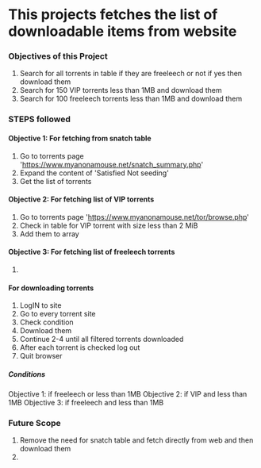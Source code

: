 # This projects fetches the list of downloadable items from website

### Objectives of this Project
1. Search for all torrents in table if they are freeleech or not if yes then download them
2. Search for 150 VIP torrents less than 1MB and download them
3. Search for 100 freeleech torrents less than 1MB and download them

### STEPS followed
#### Objective 1: For fetching from snatch table
1. Go to torrents page 'https://www.myanonamouse.net/snatch_summary.php'
2. Expand the content of 'Satisfied Not seeding'
3. Get the list of torrents

#### Objective 2: For fetching list of VIP torrents
1. Go to torrents page 'https://www.myanonamouse.net/tor/browse.php'
2. Check in table for VIP torrent with size less than 2 MiB
3. Add them to array 

#### Objective 3: For fetching list of freeleech torrents
1. 

#### For downloading torrents
1. LogIN to site
2. Go to every torrent site
3. Check condition
4. Download them
5. Continue 2-4 until all filtered torrents downloaded
6. After each torrent is checked log out
7. Quit browser

##### Conditions
Objective 1: if freeleech or less than 1MB
Objective 2: if VIP and less than 1MB
Objective 3: if freeleech and less than 1MB

### Future Scope
1. Remove the need for snatch table and fetch directly from web and then download them
2. 